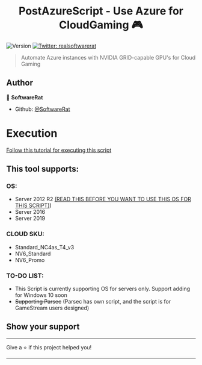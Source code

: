 <h1 align="center">PostAzureScript - Use Azure for CloudGaming 🎮</h1>
<p>
  <img alt="Version" src="https://img.shields.io/badge/version-1.0-blue.svg?cacheSeconds=2592000" />
  <a href="https://twitter.com/realsoftwarerat" target="_blank">
    <img alt="Twitter: realsoftwarerat" src="https://img.shields.io/twitter/follow/realsoftwarerat.svg?style=social" />
  </a>
</p>

> Automate Azure instances with NVIDIA GRID-capable GPU's for Cloud Gaming

## Author

👤 **SoftwareRat**

* Github: [@SoftwareRat](https://github.com/SoftwareRat)

# Execution
[Follow this tutorial for executing this script](https://github.com/SoftwareRat/PostAzureScript/wiki/Execute-script)

## This tool supports:
### OS:
- Server 2012 R2 [(READ THIS BEFORE YOU WANT TO USE THIS OS FOR THIS SCRIPT)](https://github.com/SoftwareRat/PostAzureScript/wiki/Server2012WAR))
- Server 2016
- Server 2019

### CLOUD SKU: 
- Standard_NC4as_T4_v3
- NV6_Standard
- NV6_Promo

### TO-DO LIST: 
- This Script is currently supporting OS for servers only. Support adding for Windows 10 soon 
- ~~Supporting Parsec~~ (Parsec has own script, and the script is for GameStream users designed)

## Show your support
***
Give a ⭐️ if this project helped you!
***
